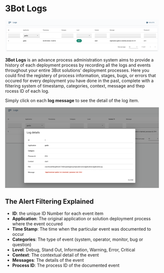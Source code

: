 # 3Bot Logs

![](./img/logs.png)


__3Bot Logs__ is an advance process administration system aims to provide a history of each deployment process by recording all the logs and events throughout your entire 3Bot solutions' deployment processes. Here you could find the registery of process information, stages, bugs, or errors that occured for every deployment you have done in the past, complete with a filtering system of timestamp, categories, context, message and thep rocess ID of each log.

Simply click on each __log message__ to see the detail of the log item.

![](./img/logs_details.png)

## The Alert Filtering Explained

- __ID__: the unique ID Number for each event item
- __Application__: The original application or solution deployment process where the event occured
- __Time Stamp__: The time when the particular event was documented to occur
- __Categories__: The type of event (system, operator, monitor, bug or question)
- __Level__: Debug, Stand Out, Information, Warning, Error, Critical
- __Context__: The contextual detail of the event
- __Messages__: The details of the event
- __Process ID__: The process ID of the documented event